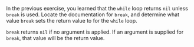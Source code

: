 In the previous exercise, you learned that the `while` loop returns `nil` unless `break` is used. Locate the documentation for `break`, and determine what value `break` sets the return value to for the `while` loop.

`break` returns `nil` if no argument is applied.  If an argument is supplied for `break`, that value will be the return value.
